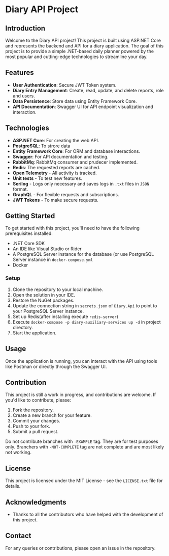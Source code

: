 # Diary API Project

## Introduction
Welcome to the Diary API project! This project is built using ASP.NET Core and represents the backend and API for a diary application. The goal of this project is to provide a simple .NET-based daily planner powered by the most popular and cutting-edge technologies to streamline your day.

## Features
- **User Authentication**: Secure JWT Token system.
- **Diary Entry Management**: Create, read, update, and delete reports, role and users.
- **Data Persistence**: Store data using Entity Framework Core.
- **API Documentation**: Swagger UI for API endpoint visualization and interaction.

## Technologies
- **ASP.NET Core**: For creating the web API.
- **PostgreSQL**: To strore data
- **Entity Framework Core**: For ORM and database interactions.
- **Swagger**: For API documentation and testing.
- **RabbitMq**: RabbitMq consumer and prudecer implemented.
- **Redis**: The requested reports are cached.
- **Open Telemetry** - All activity is tracked.
- **Unit tests** - To test new features.
- **Serilog** - Logs only necessary and saves logs in `.txt` files in `JSON` format.
- **GraphQL** - For flexible requests and subscriptions.
- **JWT Tokens** - To make secure requests.

## Getting Started
To get started with this project, you'll need to have the following prerequisites installed:
- .NET Core SDK
- An IDE like Visual Studio or Rider
- A PostgreSQL Server instance for the database (or use PostgreSQL Server instance in `docker-compose.yml` 
- Docker

### Setup
1. Clone the repository to your local machine.
2. Open the solution in your IDE.
3. Restore the NuGet packages.
4. Update the connection string in `secrets.json` of `Diary.Api` to point to your PostgreSQL Server instance.
5. Set up Redis(after installing execute `redis-server`)
6. Execute `docker-compose -p diary-auxiliary-services up -d` in project directory. 
7. Start the application.

## Usage
Once the application is running, you can interact with the API using tools like Postman or directly through the Swagger UI.

## Contribution
This project is still a work in progress, and contributions are welcome. If you'd like to contribute, please:
1. Fork the repository.
2. Create a new branch for your feature.
3. Commit your changes.
4. Push to your fork.
5. Submit a pull request.

Do not contribute branches with `-EXAMPLE` tag. They are for test purposes only.
Branchers with `-NOT-COMPLETE` tag are not complete and are most likely not working.

## License
This project is licensed under the MIT License - see the `LICENSE.txt` file for details.

## Acknowledgments
- Thanks to all the contributors who have helped with the development of this project.

## Contact
For any queries or contributions, please open an issue in the repository.


